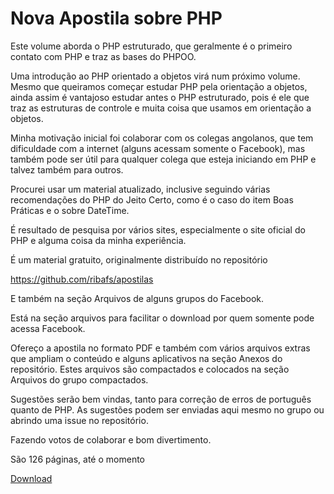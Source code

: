 # Nova Apostila sobre PHP

Este volume aborda o PHP estruturado, que geralmente é o primeiro contato com PHP e traz as bases do PHPOO.

Uma introdução ao PHP orientado a objetos virá num próximo volume. Mesmo que queiramos começar estudar PHP pela orientação a objetos, ainda assim é vantajoso estudar antes o PHP estruturado, pois é ele que traz as estruturas de controle e muita coisa que usamos em orientação a objetos.

Minha motivação inicial foi colaborar com os colegas angolanos, que tem dificuldade com a internet (alguns acessam somente o Facebook), mas também pode ser útil para qualquer colega que esteja iniciando em PHP e talvez também para outros.

Procurei usar um material atualizado, inclusive seguindo várias recomendações do PHP do Jeito Certo, como é o caso do item Boas Práticas e o sobre DateTime.

É resultado de pesquisa por vários sites, especialmente o site oficial do PHP e alguma coisa da minha experiência. 

É um material gratuito, originalmente distribuído no repositório

https://github.com/ribafs/apostilas

E também na seção Arquivos de alguns grupos do Facebook.

Está na seção arquivos para facilitar o download por quem somente pode acessa Facebook.

Ofereço a apostila no formato PDF e também com vários arquivos extras que ampliam o conteúdo e alguns aplicativos na seção Anexos do repositório. Estes arquivos são compactados e colocados na seção Arquivos do grupo compactados.

Sugestões serão bem vindas, tanto para correção de erros de português quanto de PHP. As sugestões podem ser enviadas aqui mesmo no grupo ou abrindo uma issue no repositório.

Fazendo votos de colaborar e bom divertimento.

São 126 páginas, até o momento

[Download](PHPApostila.pdf)

